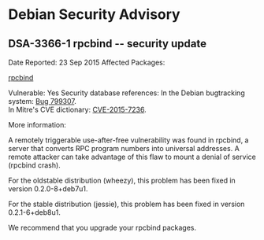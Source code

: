 
Debian Security Advisory
========================


DSA-3366-1 rpcbind -- security update
-------------------------------------



Date Reported:
23 Sep 2015
Affected Packages:

[rpcbind](https://packages.debian.org/src:rpcbind)

Vulnerable:
Yes
Security database references:
In the Debian bugtracking system: [Bug 799307](https://bugs.debian.org/cgi-bin/bugreport.cgi?bug=799307).  
In Mitre's CVE dictionary: [CVE-2015-7236](https://security-tracker.debian.org/tracker/CVE-2015-7236).  

More information:

A remotely triggerable use-after-free vulnerability was found in
rpcbind, a server that converts RPC program numbers into universal
addresses. A remote attacker can take advantage of this flaw to mount a
denial of service (rpcbind crash).


For the oldstable distribution (wheezy), this problem has been fixed
in version 0.2.0-8+deb7u1.


For the stable distribution (jessie), this problem has been fixed in
version 0.2.1-6+deb8u1.


We recommend that you upgrade your rpcbind packages.





